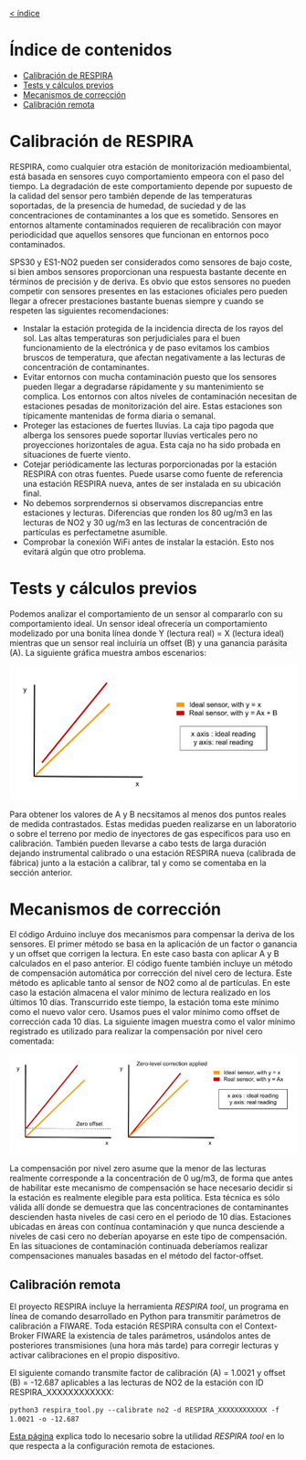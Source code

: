 [< índice](INDEX.md)

# Índice de contenidos

- [Calibración de RESPIRA](#calibracion-de-respira)
- [Tests y cálculos previos](#tests-y-calculos-previos)
- [Mecanismos de corrección](#mecanismos-de-correccion)
- [Calibración remota](#calibracion-remota)

# Calibración de RESPIRA

RESPIRA, como cualquier otra estación de monitorización medioambiental, está basada en sensores cuyo comportamiento empeora con el paso del tiempo. La degradación de este comportamiento depende por supuesto de la calidad del sensor pero también depende de las temperaturas soportadas, de la presencia de humedad, de suciedad y de las concentraciones de contaminantes a los que es sometido. Sensores en entornos altamente contaminados requieren de recalibración con mayor periodicidad que aquellos sensores que funcionan en entornos poco contaminados.

SPS30 y ES1-NO2 pueden ser considerados como sensores de bajo coste, si bien ambos sensores proporcionan una respuesta bastante decente en términos de precisión y de deriva. Es obvio que estos sensores no pueden competir con sensores presentes en las estaciones oficiales pero pueden llegar a ofrecer prestaciones bastante buenas siempre y cuando se respeten las siguientes recomendaciones:

- Instalar la estación protegida de la incidencia directa de los rayos del sol. Las altas temperaturas son perjudiciales para el buen funcionamiento de la electrónica y de paso evitamos los cambios bruscos de temperatura, que afectan negativamente a las lecturas de concentración de contaminantes.
- Evitar entornos con mucha contaminación puesto que los sensores pueden llegar a degradarse rápidamente y su mantenimiento se complica. Los entornos con altos niveles de contaminación necesitan de estaciones pesadas de monitorización del aire. Estas estaciones son típicamente mantenidas de forma diaria o semanal.
- Proteger las estaciones de fuertes lluvias. La caja tipo pagoda que alberga los sensores puede soportar lluvias verticales pero no proyecciones horizontales de agua. Esta caja no ha sido probada en situaciones de fuerte viento.
- Cotejar periódicamente las lecturas porporcionadas por la estación RESPIRA con otras fuentes. Puede usarse como fuente de referencia una estación RESPIRA nueva, antes de ser instalada en su ubicación final.
- No debemos sorprendernos si observamos discrepancias entre estaciones y lecturas. Diferencias que ronden los 80 ug/m3 en las lecturas de NO2 y 30 ug/m3 en las lecturas de concentración de partículas es perfectametne asumible.
- Comprobar la conexión WiFi antes de instalar la estación. Esto nos evitará algún que otro problema.

# Tests y cálculos previos

Podemos analizar el comportamiento de un sensor al compararlo con su comportamiento ideal. Un sensor ideal ofrecería un comportamiento modelizado por una bonita línea donde Y (lectura real) = X (lectura ideal) mientras que un sensor real incluiría un offset (B) y una ganancia parásita (A). La siguiente gráfica muestra ambos escenarios:

<p align="center">
<img src="../img/calibration_chart_01.jpg">
</p>


Para obtener los valores de A y B necsitamos al menos dos puntos reales de medida contrastados. Estas medidas pueden realizarse en un laboratorio o sobre el terreno por medio de inyectores de gas específicos para uso en calibración. También pueden llevarse a cabo tests de larga duración dejando instrumental calibrado o una estación RESPIRA nueva (calibrada de fábrica) junto a la estación a calibrar, tal y como se comentaba en la sección anterior.


# Mecanismos de corrección


El código Arduino incluye dos mecanismos para compensar la deriva de los sensores. El primer método se basa en la aplicación de un factor o ganancia y un offset que corrigen la lectura. En este caso basta con aplicar A y B calculados en el paso anterior. El código fuente también incluye un método de compensación automática por corrección del nivel cero de lectura. Este método es aplicable tanto al sensor de NO2 como al de partículas. En este caso la estación almacena el valor mínimo de lectura realizado en los últimos 10 días. Transcurrido este tiempo, la estación toma este mínimo como el nuevo valor cero. Usamos pues el valor mínimo como offset de corrección cada 10 días. La siguiente imagen muestra como el valor mínimo registrado es utilizado para realizar la compensación por nivel cero comentada:

<p align="center">
<img src="../img/calibration_chart_02.jpg">
</p>

La compensación por nivel zero asume que la menor de las lecturas realmente corresponde a la concentración de 0 ug/m3, de forma que antes de habilitar este mecanismo de compensación se hace necesario decidir si la estación es realmente elegible para esta política. Esta técnica es sólo válida allí donde se demuestra que las concentraciones de contaminantes descienden hasta niveles de casi cero en el periodo de 10 días. Estaciones ubicadas en áreas con contínua contaminación y que nunca desciende a niveles de casi cero no deberían apoyarse en este tipo de compensación. En las situaciones de contaminación continuada deberíamos realizar compensaciones manuales basadas en el método del factor-offset.

## Calibración remota

El proyecto RESPIRA incluye la herramienta _RESPIRA tool_, un programa en línea de comando desarrollado en Python para transmitir parámetros de calibración a FIWARE. Toda estación RESPIRA consulta con el Context-Broker FIWARE la existencia de tales parámetros, usándolos antes de posteriores transmisiones (una hora más tarde) para corregir lecturas y activar calibraciones en el propio dispositivo.

El siguiente comando transmite factor de calibración (A) = 1.0021 y offset (B) = -12.687 aplicables a las lecturas de NO2 de la estación con ID RESPIRA_XXXXXXXXXXXX:

```
python3 respira_tool.py --calibrate no2 -d RESPIRA_XXXXXXXXXXXX -f 1.0021 -o -12.687
```

[Esta página](RESPIRA_TOOL.md) explica todo lo necesario sobre la utilidad _RESPIRA tool_ en lo que respecta a la configuración remota de estaciones.



